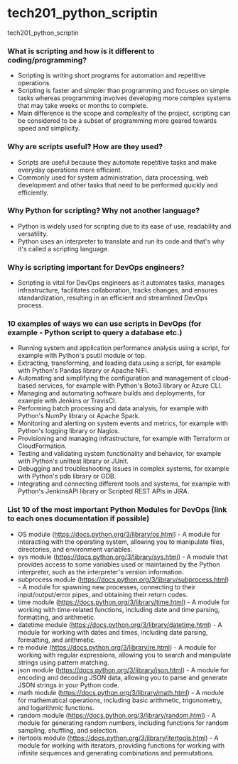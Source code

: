 # tech201_python_scriptin
tech201_python_scriptin

### What is scripting and how is it different to coding/programming?
- Scripting is writing short programs for automation and repetitive operations.
- Scripting is faster and simpler than programming and focuses on simple tasks whereas programming involves developing more complex systems that may take weeks or months to complete.
- Main difference is the scope and complexity of the project, scripting can be considered to be a subset of programming more geared towards speed and simplicity.

### Why are scripts useful? How are they used?
- Scripts are useful because they automate repetitive tasks and make everyday operations more efficient.
- Commonly used for system administration, data processing, web development and other tasks that need to be performed quickly and efficiently.

### Why Python for scripting? Why not another language?
- Python is widely used for scripting due to its ease of use, readability and versatility.
- Python uses an interpreter to translate and run its code and that's why it's called a scripting language.

### Why is scripting important for DevOps engineers?
- Scripting is vital for DevOps engineers as it automates tasks, manages infrastructure, facilitates collaboration, tracks changes, and ensures standardization, resulting in an efficient and streamlined DevOps process.

### 10 examples of ways we can use scripts in DevOps (for example - Python script to query a database etc.)
- Running system and application performance analysis using a script, for example with Python's psutil module or top.
- Extracting, transforming, and loading data using a script, for example with Python's Pandas library or Apache NiFi.
- Automating and simplifying the configuration and management of cloud-based services, for example with Python's Boto3 library or Azure CLI.
- Managing and automating software builds and deployments, for example with Jenkins or TravisCI.
- Performing batch processing and data analysis, for example with Python's NumPy library or Apache Spark.
- Monitoring and alerting on system events and metrics, for example with Python's logging library or Nagios.
- Provisioning and managing infrastructure, for example with Terraform or CloudFormation.
- Testing and validating system functionality and behavior, for example with Python's unittest library or JUnit.
- Debugging and troubleshooting issues in complex systems, for example with Python's pdb library or GDB.
- Integrating and connecting different tools and systems, for example with Python's JenkinsAPI library or Scripted REST APIs in JIRA.

### List 10 of the most important Python Modules for DevOps (link to each ones documentation if possible)
- OS module (https://docs.python.org/3/library/os.html) - A module for interacting with the operating system, allowing you to manipulate files, directories, and environment variables.
- sys module (https://docs.python.org/3/library/sys.html) - A module that provides access to some variables used or maintained by the Python interpreter, such as the interpreter's version information.
- subprocess module (https://docs.python.org/3/library/subprocess.html) - A module for spawning new processes, connecting to their input/output/error pipes, and obtaining their return codes.
- time module (https://docs.python.org/3/library/time.html) - A module for working with time-related functions, including date and time parsing, formatting, and arithmetic.
- datetime module (https://docs.python.org/3/library/datetime.html) - A module for working with dates and times, including date parsing, formatting, and arithmetic.
- re module (https://docs.python.org/3/library/re.html) - A module for working with regular expressions, allowing you to search and manipulate strings using pattern matching.
- json module (https://docs.python.org/3/library/json.html) - A module for encoding and decoding JSON data, allowing you to parse and generate JSON strings in your Python code.
- math module (https://docs.python.org/3/library/math.html) - A module for mathematical operations, including basic arithmetic, trigonometry, and logarithmic functions.
- random module (https://docs.python.org/3/library/random.html) - A module for generating random numbers, including functions for random sampling, shuffling, and selection.
- itertools module (https://docs.python.org/3/library/itertools.html) - A module for working with iterators, providing functions for working with infinite sequences and generating combinations and permutations.






